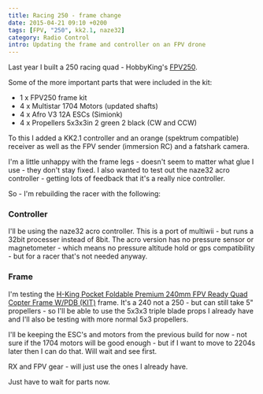 ```yaml
---
title: Racing 250 - frame change
date: 2015-04-21 09:10 +0200
tags: [FPV, "250", kk2.1, naze32]
category: Radio Control
intro: Updating the frame and controller on an FPV drone
---
```


Last year I built a 250 racing quad - HobbyKing's [FPV250](http://www.hobbyking.com/hobbyking/store/__52863__HobbyKing_Spec_FPV250_V2_Quad_Copter_ARF_Combo_Kit_Mini_Sized_FPV_Multi_Rotor_ARF_.html).

Some of the more important parts that were included in the kit:

- 1 x FPV250 frame kit
- 4 x Multistar 1704 Motors (updated shafts)
- 4 x Afro V3 12A ESCs (Simionk)
- 4 x Propellers 5x3x3in 2 green 2 black (CW and CCW)

To this I added a KK2.1 controller and an orange (spektrum compatible) receiver as well as the FPV sender (immersion RC) and a fatshark camera.

I'm a little unhappy with the frame legs - doesn't seem to matter what glue I use - they don't stay fixed. I also wanted to test out the naze32 acro controller - getting lots of feedback that it's a really nice controller.

So - I'm rebuilding the racer with the following:

### Controller

I'll be using the naze32 acro controller. This is a port of multiwii - but runs a 32bit processer instead of 8bit. The acro version has no pressure sensor or magnetometer - which means no pressure altitude hold or gps compatibility - but for a racer that's not needed anyway.

### Frame

I'm testing the [H-King Pocket Foldable Premium 240mm FPV Ready Quad Copter Frame W/PDB (KIT)](https://www.hobbyking.com/hobbyking/store/uh_viewItem.asp?idProduct=76311) frame. It's a 240 not a 250 - but can still take 5" propellers - so I'll be able to use the 5x3x3 triple blade props I already have and I'll also be testing with more normal 5x3 propellers.

I'll be keeping the ESC's and motors from the previous build for now - not sure if the 1704 motors will be good enough - but if I want to move to 2204s later then I can do that. Will wait and see first.

RX and FPV gear - will just use the ones I already have.

Just have to wait for parts now.
